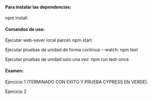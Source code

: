 #### Para instalar las dependencias:

npm install

#### Comandos de uso:

Ejecutar web-sever local parcel:
npm start

Ejecutar pruebas de unidad de forma continua --watch:
npm test

Ejecutar pruebas de unidad solo una vez:
npm run test-once

#### Examen:
Ejercicio 1 (TERMINADO CON EXITO Y PRUEBA CYPRESS EN VERDE).

Ejercicio 2